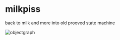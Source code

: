 # milkpiss
back to milk and more into old prooved state machine

![objectgraph](http://www.maitag.de/semmi/blender/blechrad/blechrad_itermorph_nipple.png)
